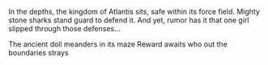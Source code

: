 <!-- title: Ocean Temple Dungeon Hint -->

In the depths, the kingdom of Atlantis sits, safe within its force field.
Mighty stone sharks stand guard to defend it.
And yet, rumor has it that one girl slipped through those defenses...

The ancient doll meanders in its maze
Reward awaits who out the boundaries strays
